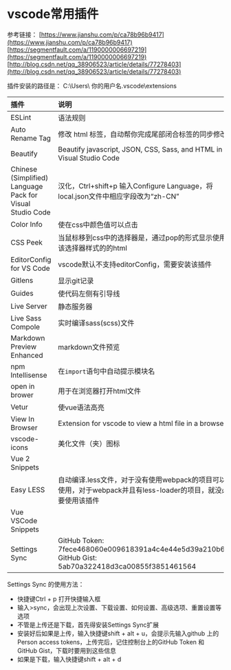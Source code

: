 # vscode常用插件

参考链接：
[https://www.jianshu.com/p/ca78b96b9417](https://www.jianshu.com/p/ca78b96b9417)
[https://segmentfault.com/a/1190000006697219](https://segmentfault.com/a/1190000006697219)
[http://blog.csdn.net/qq_38906523/article/details/77278403](http://blog.csdn.net/qq_38906523/article/details/77278403)

插件安装的路径是：
C:\Users\ 你的用户名\.vscode\extensions

插件|说明
:--|:--
ESLint|语法规则
Auto Rename Tag|修改 html 标签，自动帮你完成尾部闭合标签的同步修改
Beautify|Beautify javascript, JSON, CSS, Sass, and HTML in Visual Studio Code
Chinese (Simplified) Language Pack for Visual Studio Code|汉化，Ctrl+shift+p 输入Configure Language，将local.json文件中相应字段改为“zh-CN”
Color Info|使在css中颜色值可以点击
CSS Peek|当鼠标移到css中的选择器是，通过pop的形式显示使用该选择器样式的的html
EditorConfig for VS Code|vscode默认不支持editorConfig，需要安装该插件
Gitlens|显示git记录
Guides|使代码左侧有引导线
Live Server|静态服务器
Live Sass Compole|实时编译sass(scss)文件
Markdown Preview Enhanced|markdown文件预览
npm Intellisense|在`import`语句中自动提示模块名
open in brower|用于在浏览器打开html文件
Vetur|使vue语法高亮
View In Browser|Extension for vscode to view a html file in a browser
vscode-icons|美化文件（夹）图标
Vue 2 Snippets|
Easy LESS| 自动编译.less文件，对于没有使用webpack的项目可以使用，对于webpack并且有less-loader的项目，就没必要使用该插件
Vue VSCode Snippets |
Settings Sync | GitHub Token: 7fece468060e009618391a4c4e44e5d39a210b62   GitHub Gist: 5ab70a322418d3ca00855f3851461564

Settings Sync 的使用方法：

- 快捷键Ctrl + p 打开快捷输入框
- 输入>sync，会出现上次设置、下载设置、如何设置、高级选项、重置设置等选项
- 不管是上传还是下载，首先得安装Settings Sync扩展
- 安装好后如果是上传，输入快捷键shift + alt + u，会提示先输入github 上的 Person access tokens，上传完后，记住控制台上的GitHub Token 和 GitHub Gist，下载时要用到这些信息
- 如果是下载，输入快捷键shift + alt + d

